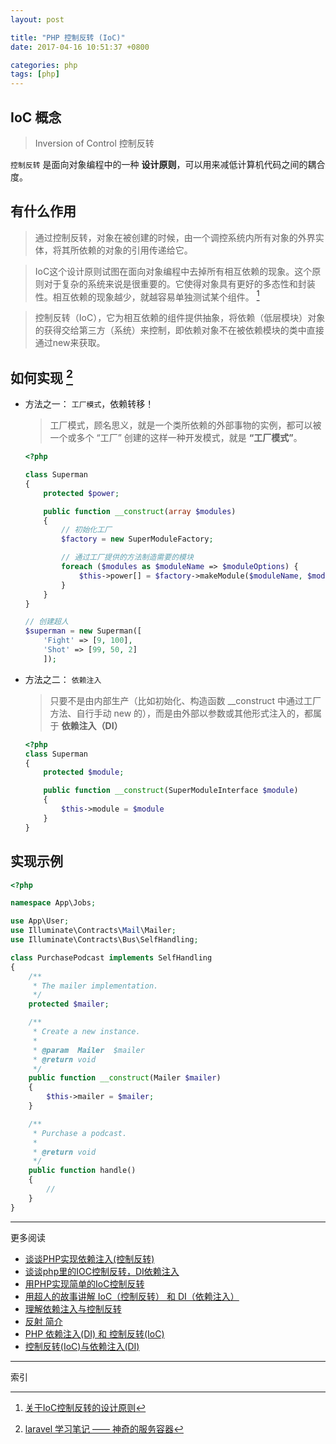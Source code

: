 ```yaml
---
layout: post

title: "PHP 控制反转 (IoC)"
date: 2017-04-16 10:51:37 +0800

categories: php
tags: [php]
---
```


## **IoC** 概念
>Inversion of Control 控制反转

`控制反转` 是面向对象编程中的一种 **设计原则**，可以用来减低计算机代码之间的耦合度。

## 有什么作用

>通过控制反转，对象在被创建的时候，由一个调控系统内所有对象的外界实体，将其所依赖的对象的引用传递给它。

>IoC这个设计原则试图在面向对象编程中去掉所有相互依赖的现象。这个原则对于复杂的系统来说是很重要的。它使得对象具有更好的多态性和封装性。相互依赖的现象越少，就越容易单独测试某个组件。 [^1]

>控制反转（IoC），它为相互依赖的组件提供抽象，将依赖（低层模块）对象的获得交给第三方（系统）来控制，即依赖对象不在被依赖模块的类中直接通过new来获取。

## 如何实现 [^2]

- 方法之一： `工厂模式`，依赖转移！

  >工厂模式，顾名思义，就是一个类所依赖的外部事物的实例，都可以被一个或多个 “工厂” 创建的这样一种开发模式，就是 **“工厂模式”**。

  ```php
  <?php

  class Superman
  {
      protected $power;

      public function __construct(array $modules)
      {
          // 初始化工厂
          $factory = new SuperModuleFactory;

          // 通过工厂提供的方法制造需要的模块
          foreach ($modules as $moduleName => $moduleOptions) {
              $this->power[] = $factory->makeModule($moduleName, $moduleOptions);
          }
      }
  }

  // 创建超人
  $superman = new Superman([
      'Fight' => [9, 100],
      'Shot' => [99, 50, 2]
      ]);
  ```

- 方法之二： `依赖注入`

  >只要不是由内部生产（比如初始化、构造函数 \__construct 中通过工厂方法、自行手动 new 的），而是由外部以参数或其他形式注入的，都属于 **依赖注入（DI）**

  ```php
  <?php
  class Superman
  {
      protected $module;

      public function __construct(SuperModuleInterface $module)
      {
          $this->module = $module
      }
  }
  ```


## 实现示例

```php
<?php

namespace App\Jobs;

use App\User;
use Illuminate\Contracts\Mail\Mailer;
use Illuminate\Contracts\Bus\SelfHandling;

class PurchasePodcast implements SelfHandling
{
    /**
     * The mailer implementation.
     */
    protected $mailer;

    /**
     * Create a new instance.
     *
     * @param  Mailer  $mailer
     * @return void
     */
    public function __construct(Mailer $mailer)
    {
        $this->mailer = $mailer;
    }

    /**
     * Purchase a podcast.
     *
     * @return void
     */
    public function handle()
    {
        //
    }
}
```

---
更多阅读
- [谈谈PHP实现依赖注入(控制反转)](https://my.oschina.net/cxz001/blog/533166)
- [谈谈php里的IOC控制反转，DI依赖注入](http://www.cnblogs.com/qq120848369/p/6129483.html)
- [用PHP实现简单的IoC控制反转](http://www.nowamagic.net/php/php_SimpleIoc.php)
- [用超人的故事讲解 IoC（控制反转） 和 DI（依赖注入）](https://www.phpxy.com/article/144.html)
- [理解依赖注入与控制反转](https://laravel-china.org/topics/2104/understanding-dependency-injection-and-inversion-of-control)
- [反射 简介](http://php.net/manual/zh/intro.reflection.php)
- [PHP 依赖注入(DI) 和 控制反转(IoC)](http://www.cnblogs.com/52php/p/6379020.html)
- [控制反转(IoC)与依赖注入(DI)](http://zhangjunhd.blog.51cto.com/113473/126530)

---
索引

[^1]: [关于IoC控制反转的设计原则](http://www.nowamagic.net/program/program_AboutIoC.php)
[^2]: [laravel 学习笔记 —— 神奇的服务容器](https://www.insp.top/article/learn-laravel-container)
